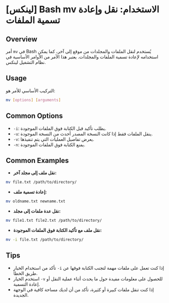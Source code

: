 # [لينكس] Bash mv الاستخدام: نقل وإعادة تسمية الملفات

## Overview
أمر `mv` في Bash يُستخدم لنقل الملفات والمجلدات من موقع إلى آخر، كما يمكن استخدامه لإعادة تسمية الملفات والمجلدات. يعتبر هذا الأمر من الأوامر الأساسية في نظام التشغيل لينكس.

## Usage
التركيب الأساسي للأمر هو:
```bash
mv [options] [arguments]
```

## Common Options
- `-i`: يطلب تأكيد قبل الكتابة فوق الملفات الموجودة.
- `-u`: ينقل الملفات فقط إذا كانت النسخة المصدر أحدث من النسخة الموجودة.
- `-v`: يعرض تفاصيل العمليات التي يتم تنفيذها.
- `-n`: يمنع الكتابة فوق الملفات الموجودة.

## Common Examples
- **نقل ملف إلى مجلد آخر:**
```bash
mv file.txt /path/to/directory/
```

- **إعادة تسمية ملف:**
```bash
mv oldname.txt newname.txt
```

- **نقل عدة ملفات إلى مجلد:**
```bash
mv file1.txt file2.txt /path/to/directory/
```

- **نقل ملف مع تأكيد الكتابة فوق الملفات الموجودة:**
```bash
mv -i file.txt /path/to/directory/
```

## Tips
- تأكد من استخدام الخيار `-i` إذا كنت تعمل على ملفات مهمة لتجنب الكتابة فوقها عن طريق الخطأ.
- استخدم الخيار `-v` للحصول على معلومات مفيدة حول ما يحدث أثناء عملية النقل أو إعادة التسمية.
- إذا كنت تنقل ملفات كبيرة أو كثيرة، تأكد من أن لديك مساحة كافية في الوجهة الجديدة.